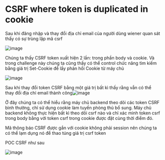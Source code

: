 # CSRF where token is duplicated in cookie

Sau khi đăng nhập và thay đổi địa chỉ email của người dùng wiener quan sát thấy có sự trùng lặp mã csrf

![image](https://user-images.githubusercontent.com/68894302/173715652-aa9f010e-0654-4624-b8e1-cb755ce7d376.png)

Chúng ta thấy CSRF token xuất hiện 2 lần: trong phần body và cookie. Và trong challenge này chúng ta cũng thấy có thể control chức năng tìm kiếm bằng giá trị Set-Cookie để lấy phản hồi Cookie từ máy chủ

![image](https://user-images.githubusercontent.com/68894302/173716770-09b15f59-75d9-45b4-93b7-3a74129f7e35.png)

Sau khi thay đổi token CSRF bằng một giá trị bất kì thấy rằng vẫn có thể thay đổi địa chỉ email thành công![image](https://user-images.githubusercontent.com/68894302/173715886-597ff594-7f58-4e8d-9928-9e02e6c66ecd.png)

Ở đây chúng ta có thể hiểu rằng máy chủ backend theo dõi các token CSRF bình thường, chỉ sử dụng cookie làm tuyến phòng thủ bổ sung. Máy chủ backend không thực hiện bất kì theo dõi csrf nào và chỉ xác minh token csrf trong body bằng với token csrf trong cookie được đặt cùng thời điểm đó.

Mã thông báo CSRF được gắn với cookie không phải session nên chúng ta có thể lạm dụng nó để thao túng giá trị csrf token

POC CSRF như sau

![image](https://user-images.githubusercontent.com/68894302/173718109-d98a0055-f21a-4367-ad17-21a66fafb1a3.png)

